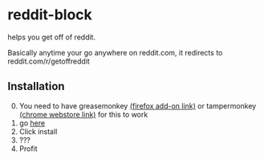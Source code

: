 # reddit-block
helps you get off of reddit.

Basically anytime your go anywhere on reddit.com, it redirects to reddit.com/r/getoffreddit

## Installation
0. You need to have greasemonkey [(firefox add-on link)](https://addons.mozilla.org/en-US/firefox/addon/greasemonkey/) or tampermonkey [(chrome webstore link)](https://chrome.google.com/webstore/detail/tampermonkey/dhdgffkkebhmkfjojejmpbldmpobfkfo) for this to work
1. go [here](https://greasyfork.org/en/scripts/28913-reddit-block)
2. Click install
3. ???
4. Profit
